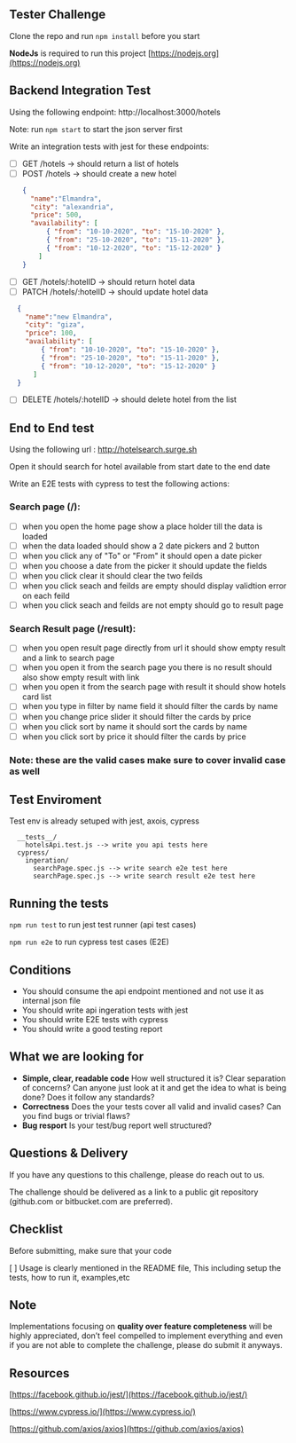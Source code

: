## Tester Challenge
Clone the repo and run ```npm install``` before you start

**NodeJs** is  required to run this project [https://nodejs.org](https://nodejs.org)
## Backend Integration Test
Using the following endpoint: http://localhost:3000/hotels 

Note: run ```npm start``` to start the json server first

Write an integration tests with jest for these endpoints:


- [ ] GET /hotels -> should return a list of hotels
- [ ] POST /hotels  -> should create a new hotel
  ```json
  {
    "name":"Elmandra",
    "city": "alexandria",
    "price": 500,
    "availability": [
        { "from": "10-10-2020", "to": "15-10-2020" },
        { "from": "25-10-2020", "to": "15-11-2020" },
        { "from": "10-12-2020", "to": "15-12-2020" }
      ]
  }
  ```  
- [ ] GET /hotels/:hotelID -> should return hotel data
- [ ] PATCH /hotels/:hotelID -> should update hotel data
```json
  {
    "name":"new Elmandra",
    "city": "giza",
    "price": 100,
    "availability": [
        { "from": "10-10-2020", "to": "15-10-2020" },
        { "from": "25-10-2020", "to": "15-11-2020" },
        { "from": "10-12-2020", "to": "15-12-2020" }
      ]
  }
  ``` 
- [ ] DELETE /hotels/:hotelID -> should delete hotel from the list

## End to End test

Using the following url : http://hotelsearch.surge.sh

Open it should search for hotel available from start date to the end date 

Write an E2E tests with cypress to test the following actions:

### Search page (/):

- [ ] when you open the home page show a place holder till the data is loaded
- [ ] when the data loaded should show a 2 date pickers and 2 button
- [ ] when you click any of "To" or "From" it should open a date picker
- [ ] when you choose a date from the picker it should update the fields
- [ ] when you click clear it should clear the two feilds
- [ ] when you click seach and feilds are empty should display validtion error on each feild
- [ ] when you click seach and feilds are not empty should go to result page
 
### Search Result page (/result):

- [ ] when you open result page directly from url it should show empty result and a link to search page
- [ ] when you open it from the search page you there is no result should also show empty result with link
- [ ] when you open it from the search page with result it should show hotels card list
- [ ] when you type in filter by name field it should filter the cards by name
- [ ] when you change price slider it should filter the cards by price
- [ ] when you click sort by name it should sort the cards by name
- [ ] when you click sort by price it should filter the cards by price

### Note: these are the valid cases make sure to cover invalid case as well

## Test Enviroment

Test env is already setuped with jest, axois, cypress

```
  __tests__/
    hotelsApi.test.js --> write you api tests here
  cypress/
    ingeration/
      searchPage.spec.js --> write search e2e test here
      searchPage.spec.js --> write search result e2e test here
```
## Running the tests

```npm run test``` to run jest test runner (api test cases)

```npm run e2e``` to run cypress test cases (E2E)

## Conditions
- You should consume the api endpoint mentioned and not use it as internal json file
- You should write api ingeration tests with jest
- You should write E2E tests with cypress
- You should write a good testing report

## What we are looking for

- **Simple, clear, readable code** How well structured it is? Clear separation of concerns? Can anyone just look at it and get the idea to
what is being done? Does it follow any standards?
- **Correctness** Does the your tests cover all valid and invalid cases? Can you find bugs or trivial flaws?
- **Bug resport** Is your test/bug report well structured?


## Questions & Delivery

If you have any questions to this challenge, please do reach out to us.

The challenge should be delivered as a link to a public git repository (github.com or bitbucket.com are preferred).

## Checklist

Before submitting, make sure that your code

[ ] Usage is clearly mentioned in the README file, This including setup the tests, how to run it, examples,etc

## Note

Implementations focusing on **quality over feature completeness** will be highly appreciated,  don’t feel compelled to implement everything and even if you are not able to complete the challenge, please do submit it anyways.

## Resources

[https://facebook.github.io/jest/](https://facebook.github.io/jest/)

[https://www.cypress.io/](https://www.cypress.io/)

[https://github.com/axios/axios](https://github.com/axios/axios)


